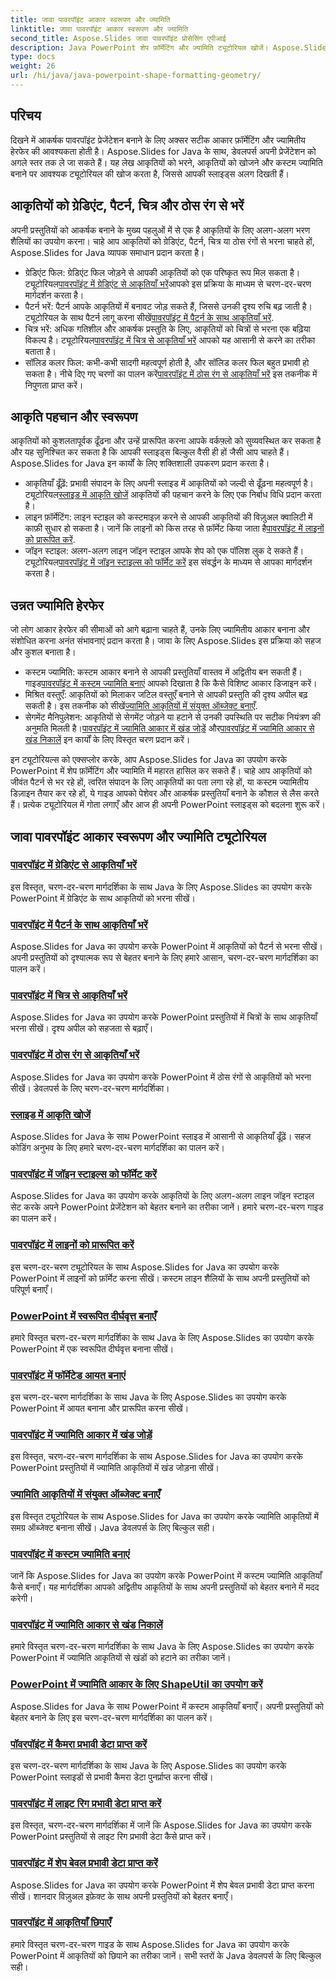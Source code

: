 ```yaml
---
title: जावा पावरपॉइंट आकार स्वरूपण और ज्यामिति
linktitle: जावा पावरपॉइंट आकार स्वरूपण और ज्यामिति
second_title: Aspose.Slides जावा पावरपॉइंट प्रोसेसिंग एपीआई
description: Java PowerPoint शेप फ़ॉर्मेटिंग और ज्यामिति ट्यूटोरियल खोजें। Aspose.Slides for Java के साथ आकृतियों को भरना, आकृतियाँ ढूँढ़ना और कस्टम ज्यामिति बनाना सीखें।
type: docs
weight: 26
url: /hi/java/java-powerpoint-shape-formatting-geometry/
---
```

## परिचय

दिखने में आकर्षक पावरपॉइंट प्रेजेंटेशन बनाने के लिए अक्सर सटीक आकार फ़ॉर्मेटिंग और ज्यामितीय हेरफेर की आवश्यकता होती है। Aspose.Slides for Java के साथ, डेवलपर्स अपनी प्रेजेंटेशन को अगले स्तर तक ले जा सकते हैं। यह लेख आकृतियों को भरने, आकृतियों को खोजने और कस्टम ज्यामिति बनाने पर आवश्यक ट्यूटोरियल की खोज करता है, जिससे आपकी स्लाइड्स अलग दिखती हैं।

## आकृतियों को ग्रेडिएंट, पैटर्न, चित्र और ठोस रंग से भरें

अपनी प्रस्तुतियों को आकर्षक बनाने के मुख्य पहलुओं में से एक है आकृतियों के लिए अलग-अलग भरण शैलियों का उपयोग करना। चाहे आप आकृतियों को ग्रेडिएंट, पैटर्न, चित्र या ठोस रंगों से भरना चाहते हों, Aspose.Slides for Java व्यापक समाधान प्रदान करता है। 

-  ग्रेडिएंट फिल: ग्रेडिएंट फिल जोड़ने से आपकी आकृतियों को एक परिष्कृत रूप मिल सकता है। ट्यूटोरियल[पावरपॉइंट में ग्रेडिएंट से आकृतियाँ भरें](./fill-shapes-gradient-powerpoint/)आपको इस प्रक्रिया के माध्यम से चरण-दर-चरण मार्गदर्शन करता है।
-  पैटर्न भरें: पैटर्न आपके आकृतियों में बनावट जोड़ सकते हैं, जिससे उनकी दृश्य रुचि बढ़ जाती है। ट्यूटोरियल के साथ पैटर्न लागू करना सीखें[पावरपॉइंट में पैटर्न के साथ आकृतियाँ भरें](./fill-shapes-pattern-powerpoint/).
-  चित्र भरें: अधिक गतिशील और आकर्षक प्रस्तुति के लिए, आकृतियों को चित्रों से भरना एक बढ़िया विकल्प है। ट्यूटोरियल[पावरपॉइंट में चित्र से आकृतियाँ भरें](./fill-shapes-picture-powerpoint/) आपको यह आसानी से करने का तरीका बताता है।
-  सॉलिड कलर फिल: कभी-कभी सादगी महत्वपूर्ण होती है, और सॉलिड कलर फिल बहुत प्रभावी हो सकता है। नीचे दिए गए चरणों का पालन करें[पावरपॉइंट में ठोस रंग से आकृतियाँ भरें](./fill-shapes-solid-color-powerpoint/) इस तकनीक में निपुणता प्राप्त करें।

## आकृति पहचान और स्वरूपण

आकृतियों को कुशलतापूर्वक ढूँढना और उन्हें प्रारूपित करना आपके वर्कफ़्लो को सुव्यवस्थित कर सकता है और यह सुनिश्चित कर सकता है कि आपकी स्लाइड्स बिल्कुल वैसी ही हों जैसी आप चाहते हैं। Aspose.Slides for Java इन कार्यों के लिए शक्तिशाली उपकरण प्रदान करता है।

-  आकृतियाँ ढूँढ़ें: प्रभावी संपादन के लिए अपनी स्लाइड में आकृतियों को जल्दी से ढूँढ़ना महत्वपूर्ण है। ट्यूटोरियल[स्लाइड में आकृति खोजें](./find-shape-slide-powerpoint/) आकृतियों की पहचान करने के लिए एक निर्बाध विधि प्रदान करता है।
-  लाइन फ़ॉर्मेटिंग: लाइन स्टाइल को कस्टमाइज़ करने से आपकी आकृतियों की विज़ुअल क्वालिटी में काफ़ी सुधार हो सकता है। जानें कि लाइनों को किस तरह से फ़ॉर्मेट किया जाता है[पावरपॉइंट में लाइनों को प्रारूपित करें](./format-lines-powerpoint/).
-  जॉइन स्टाइल: अलग-अलग लाइन जॉइन स्टाइल आपके शेप को एक पॉलिश लुक दे सकते हैं। ट्यूटोरियल[पावरपॉइंट में जॉइन स्टाइल्स को फॉर्मेट करें](./format-join-styles-powerpoint/) इस संवर्द्धन के माध्यम से आपका मार्गदर्शन करता है।

## उन्नत ज्यामिति हेरफेर

जो लोग आकार हेरफेर की सीमाओं को आगे बढ़ाना चाहते हैं, उनके लिए ज्यामितीय आकार बनाना और संशोधित करना अनंत संभावनाएं प्रदान करता है। जावा के लिए Aspose.Slides इस प्रक्रिया को सहज और कुशल बनाता है।

-  कस्टम ज्यामिति: कस्टम आकार बनाने से आपकी प्रस्तुतियाँ वास्तव में अद्वितीय बन सकती हैं। गाइड[पावरपॉइंट में कस्टम ज्यामिति बनाएं](./create-custom-geometry-powerpoint/) आपको दिखाता है कि कैसे विशिष्ट आकार डिजाइन करें।
-  मिश्रित वस्तुएँ: आकृतियों को मिलाकर जटिल वस्तुएँ बनाने से आपकी प्रस्तुति की दृश्य अपील बढ़ सकती है। इस तकनीक को सीखें[ज्यामिति आकृतियों में संयुक्त ऑब्जेक्ट बनाएँ](./create-composite-objects-geometry-shapes-powerpoint/).
-  सेगमेंट मैनिपुलेशन: आकृतियों से सेगमेंट जोड़ने या हटाने से उनकी उपस्थिति पर सटीक नियंत्रण की अनुमति मिलती है।[पावरपॉइंट में ज्यामिति आकार में खंड जोड़ें](./add-segment-geometry-shape-powerpoint/) और[पावरपॉइंट में ज्यामिति आकार से खंड निकालें](./remove-segment-geometry-shape-powerpoint/) इन कार्यों के लिए विस्तृत चरण प्रदान करें।

इन ट्यूटोरियल्स को एक्सप्लोर करके, आप Aspose.Slides for Java का उपयोग करके PowerPoint में शेप फ़ॉर्मेटिंग और ज्यामिति में महारत हासिल कर सकते हैं। चाहे आप आकृतियों को जीवंत पैटर्न से भर रहे हों, त्वरित संपादन के लिए आकृतियों का पता लगा रहे हों, या कस्टम ज्यामितीय डिज़ाइन तैयार कर रहे हों, ये गाइड आपको पेशेवर और आकर्षक प्रस्तुतियाँ बनाने के कौशल से लैस करते हैं। प्रत्येक ट्यूटोरियल में गोता लगाएँ और आज ही अपनी PowerPoint स्लाइड्स को बदलना शुरू करें।
## जावा पावरपॉइंट आकार स्वरूपण और ज्यामिति ट्यूटोरियल
### [पावरपॉइंट में ग्रेडिएंट से आकृतियाँ भरें](./fill-shapes-gradient-powerpoint/)
इस विस्तृत, चरण-दर-चरण मार्गदर्शिका के साथ Java के लिए Aspose.Slides का उपयोग करके PowerPoint में ग्रेडिएंट के साथ आकृतियों को भरना सीखें।
### [पावरपॉइंट में पैटर्न के साथ आकृतियाँ भरें](./fill-shapes-pattern-powerpoint/)
Aspose.Slides for Java का उपयोग करके PowerPoint में आकृतियों को पैटर्न से भरना सीखें। अपनी प्रस्तुतियों को दृश्यात्मक रूप से बेहतर बनाने के लिए हमारे आसान, चरण-दर-चरण मार्गदर्शिका का पालन करें।
### [पावरपॉइंट में चित्र से आकृतियाँ भरें](./fill-shapes-picture-powerpoint/)
Aspose.Slides for Java का उपयोग करके PowerPoint प्रस्तुतियों में चित्रों के साथ आकृतियाँ भरना सीखें। दृश्य अपील को सहजता से बढ़ाएँ।
### [पावरपॉइंट में ठोस रंग से आकृतियाँ भरें](./fill-shapes-solid-color-powerpoint/)
Aspose.Slides for Java का उपयोग करके PowerPoint में ठोस रंगों से आकृतियों को भरना सीखें। डेवलपर्स के लिए चरण-दर-चरण मार्गदर्शिका।
### [स्लाइड में आकृति खोजें](./find-shape-slide-powerpoint/)
Aspose.Slides for Java के साथ PowerPoint स्लाइड में आसानी से आकृतियाँ ढूँढ़ें। सहज कोडिंग अनुभव के लिए हमारे चरण-दर-चरण मार्गदर्शिका का पालन करें।
### [पावरपॉइंट में जॉइन स्टाइल्स को फॉर्मेट करें](./format-join-styles-powerpoint/)
Aspose.Slides for Java का उपयोग करके आकृतियों के लिए अलग-अलग लाइन जॉइन स्टाइल सेट करके अपने PowerPoint प्रेजेंटेशन को बेहतर बनाने का तरीका जानें। हमारे चरण-दर-चरण गाइड का पालन करें।
### [पावरपॉइंट में लाइनों को प्रारूपित करें](./format-lines-powerpoint/)
इस चरण-दर-चरण ट्यूटोरियल के साथ Aspose.Slides for Java का उपयोग करके PowerPoint में लाइनों को फ़ॉर्मेट करना सीखें। कस्टम लाइन शैलियों के साथ अपनी प्रस्तुतियों को परिपूर्ण बनाएँ।
### [PowerPoint में स्वरूपित दीर्घवृत्त बनाएँ](./create-formatted-ellipse-powerpoint/)
हमारे विस्तृत चरण-दर-चरण मार्गदर्शिका के साथ Java के लिए Aspose.Slides का उपयोग करके PowerPoint में एक स्वरूपित दीर्घवृत्त बनाना सीखें।
### [पावरपॉइंट में फॉर्मेटेड आयत बनाएं](./create-formatted-rectangle-powerpoint/)
इस चरण-दर-चरण मार्गदर्शिका के साथ Java के लिए Aspose.Slides का उपयोग करके PowerPoint में आयत बनाना और प्रारूपित करना सीखें।
### [पावरपॉइंट में ज्यामिति आकार में खंड जोड़ें](./add-segment-geometry-shape-powerpoint/)
इस विस्तृत, चरण-दर-चरण मार्गदर्शिका के साथ Aspose.Slides for Java का उपयोग करके PowerPoint प्रस्तुतियों में ज्यामिति आकृतियों में खंड जोड़ना सीखें।
### [ज्यामिति आकृतियों में संयुक्त ऑब्जेक्ट बनाएँ](./create-composite-objects-geometry-shapes-powerpoint/)
इस विस्तृत ट्यूटोरियल के साथ Aspose.Slides for Java का उपयोग करके ज्यामिति आकृतियों में समग्र ऑब्जेक्ट बनाना सीखें। Java डेवलपर्स के लिए बिल्कुल सही।
### [पावरपॉइंट में कस्टम ज्यामिति बनाएं](./create-custom-geometry-powerpoint/)
जानें कि Aspose.Slides for Java का उपयोग करके PowerPoint में कस्टम ज्यामिति आकृतियाँ कैसे बनाएँ। यह मार्गदर्शिका आपको अद्वितीय आकृतियों के साथ अपनी प्रस्तुतियों को बेहतर बनाने में मदद करेगी।
### [पावरपॉइंट में ज्यामिति आकार से खंड निकालें](./remove-segment-geometry-shape-powerpoint/)
हमारे विस्तृत चरण-दर-चरण मार्गदर्शिका के साथ Java के लिए Aspose.Slides का उपयोग करके PowerPoint में ज्यामिति आकृतियों से खंडों को हटाने का तरीका जानें।
### [PowerPoint में ज्यामिति आकार के लिए ShapeUtil का उपयोग करें](./use-shapeutil-geometry-shape-powerpoint/)
Aspose.Slides for Java के साथ PowerPoint में कस्टम आकृतियाँ बनाएँ। अपनी प्रस्तुतियों को बेहतर बनाने के लिए इस चरण-दर-चरण मार्गदर्शिका का पालन करें।
### [पॉवरपॉइंट में कैमरा प्रभावी डेटा प्राप्त करें](./get-camera-effective-data-powerpoint/)
इस चरण-दर-चरण मार्गदर्शिका के साथ Java के लिए Aspose.Slides का उपयोग करके PowerPoint स्लाइडों से प्रभावी कैमरा डेटा पुनर्प्राप्त करना सीखें।
### [पावरपॉइंट में लाइट रिग प्रभावी डेटा प्राप्त करें](./get-light-rig-effective-data-powerpoint/)
इस विस्तृत, चरण-दर-चरण मार्गदर्शिका में जानें कि Aspose.Slides for Java का उपयोग करके PowerPoint प्रस्तुतियों से लाइट रिग प्रभावी डेटा कैसे प्राप्त करें।
### [पावरपॉइंट में शेप बेवल प्रभावी डेटा प्राप्त करें](./get-shape-bevel-effective-data-powerpoint/)
Aspose.Slides for Java का उपयोग करके PowerPoint में शेप बेवल प्रभावी डेटा प्राप्त करना सीखें। शानदार विज़ुअल इफ़ेक्ट के साथ अपनी प्रस्तुतियों को बेहतर बनाएँ।
### [पावरपॉइंट में आकृतियाँ छिपाएँ](./hide-shapes-powerpoint/)
हमारे विस्तृत चरण-दर-चरण गाइड के साथ Aspose.Slides for Java का उपयोग करके PowerPoint में आकृतियों को छिपाने का तरीका जानें। सभी स्तरों के Java डेवलपर्स के लिए बिल्कुल सही।
